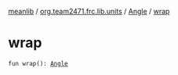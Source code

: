 [meanlib](../../index.md) / [org.team2471.frc.lib.units](../index.md) / [Angle](index.md) / [wrap](./wrap.md)

# wrap

`fun wrap(): `[`Angle`](index.md)